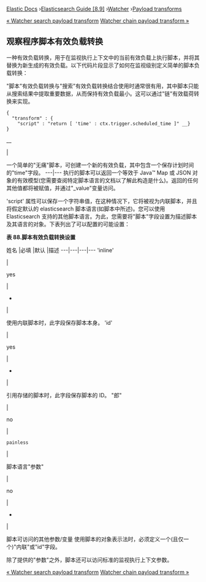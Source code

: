 

[Elastic Docs](/guide/) ›[Elasticsearch Guide [8.9]](index.md)
›[Watcher](xpack-alerting.md) ›[Payload transforms](transform.md)

[« Watcher search payload transform](transform-search.md) [Watcher chain
payload transform »](transform-chain.md)

## 观察程序脚本有效负载转换

一种有效负载转换，用于在监视执行上下文中的当前有效负载上执行脚本，并将其替换为新生成的有效负载。以下代码片段显示了如何在监视级别定义简单的脚本负载转换：

"脚本"有效负载转换与"搜索"有效负载转换结合使用时通常很有用，其中脚本只能从搜索结果中提取重要数据，从而保持有效负载最小。这可以通过"链"有效载荷转换来实现。

    
    
    {
      "transform" : {
        "script" : "return [ 'time' : ctx.trigger.scheduled_time ]" __}
    }

__

|

一个简单的"无痛"脚本，可创建一个新的有效负载，其中包含一个保存计划时间的"time"字段。   ---|--- 执行的脚本可以返回一个等效于 Java™ Map 或 JSON 对象的有效模型(您需要查阅特定脚本语言的文档以了解此构造是什么)。返回的任何其他值都将被赋值，并通过"_value"变量访问。

'script' 属性可以保存一个字符串值，在这种情况下，它将被视为内联脚本，并且将假定默认的 elasticsearch 脚本语言(如脚本中所述)。您可以使用 Elasticsearch 支持的其他脚本语言。为此，您需要将"脚本"字段设置为描述脚本及其语言的对象。下表列出了可以配置的可能设置：

**表 88.脚本有效负载转换设置**

姓名 |必填 |默认 |描述 ---|---|---|--- 'inline'

|

yes

|

-

|

使用内联脚本时，此字段保存脚本本身。   'id'

|

yes

|

-

|

引用存储的脚本时，此字段保存脚本的 ID。   "郎"

|

no

|

`painless`

|

脚本语言"参数"

|

no

|

-

|

脚本可访问的其他参数/变量 使用脚本的对象表示法时，必须定义一个(且仅一个)"内联"或"id"字段。

除了提供的"参数"之外，脚本还可以访问标准的监视执行上下文参数。

[« Watcher search payload transform](transform-search.md) [Watcher chain
payload transform »](transform-chain.md)
